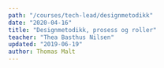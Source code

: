 ```yaml
---
path: "/courses/tech-lead/designmetodikk"
date: "2020-04-16"
title: "Designmetodikk, prosess og roller"
teacher: "Thea Basthus Nilsen"
updated: "2019-06-19"
author: Thomas Malt
---
```

